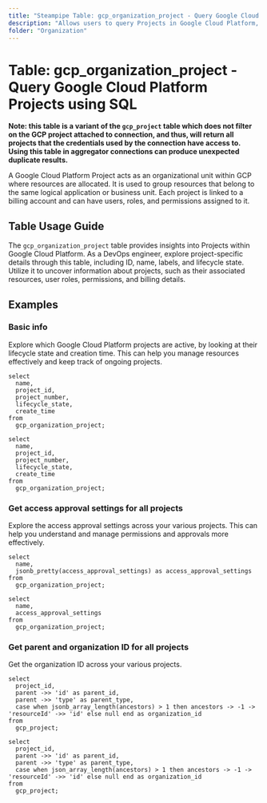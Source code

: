 ```yaml
---
title: "Steampipe Table: gcp_organization_project - Query Google Cloud Platform Projects using SQL"
description: "Allows users to query Projects in Google Cloud Platform, specifically providing details about the project's ID, name, labels, and lifecycle state."
folder: "Organization"
---
```


# Table: gcp_organization_project - Query Google Cloud Platform Projects using SQL

**Note: this table is a variant of the `gcp_project` table which does not filter on the GCP project attached to connection, and thus, will return all projects that the credentials used by the connection have access to. Using this table in aggregator connections can produce unexpected duplicate results.**

A Google Cloud Platform Project acts as an organizational unit within GCP where resources are allocated. It is used to group resources that belong to the same logical application or business unit. Each project is linked to a billing account and can have users, roles, and permissions assigned to it.

## Table Usage Guide

The `gcp_organization_project` table provides insights into Projects within Google Cloud Platform. As a DevOps engineer, explore project-specific details through this table, including ID, name, labels, and lifecycle state. Utilize it to uncover information about projects, such as their associated resources, user roles, permissions, and billing details.

## Examples

### Basic info
Explore which Google Cloud Platform projects are active, by looking at their lifecycle state and creation time. This can help you manage resources effectively and keep track of ongoing projects.

```sql+postgres
select
  name,
  project_id,
  project_number,
  lifecycle_state,
  create_time
from
  gcp_organization_project;
```

```sql+sqlite
select
  name,
  project_id,
  project_number,
  lifecycle_state,
  create_time
from
  gcp_organization_project;
```

### Get access approval settings for all projects
Explore the access approval settings across your various projects. This can help you understand and manage permissions and approvals more effectively.

```sql+postgres
select
  name,
  jsonb_pretty(access_approval_settings) as access_approval_settings
from
  gcp_organization_project;
```

```sql+sqlite
select
  name,
  access_approval_settings
from
  gcp_organization_project;
```

### Get parent and organization ID for all projects
Get the organization ID across your various projects.

```sql+postgres
select
  project_id,
  parent ->> 'id' as parent_id,
  parent ->> 'type' as parent_type,
  case when jsonb_array_length(ancestors) > 1 then ancestors -> -1 -> 'resourceId' ->> 'id' else null end as organization_id
from
  gcp_project;
```

```sql+sqlite
select
  project_id,
  parent ->> 'id' as parent_id,
  parent ->> 'type' as parent_type,
  case when json_array_length(ancestors) > 1 then ancestors -> -1 -> 'resourceId' ->> 'id' else null end as organization_id
from
  gcp_project;
```
